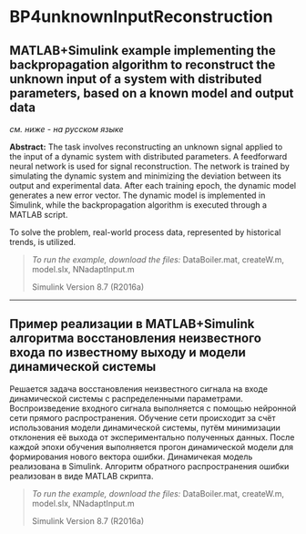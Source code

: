 # BP4unknownInputReconstruction
## MATLAB+Simulink example implementing the backpropagation algorithm to reconstruct the unknown input of a system with distributed parameters, based on a known model and output data
_см. ниже - на русском языке_


**Abstract:**
The task involves reconstructing an unknown signal applied to the input of a dynamic system with distributed parameters. 
A feedforward neural network is used for signal reconstruction. The network is trained by simulating the dynamic system and minimizing the deviation between its output and experimental data. 
After each training epoch, the dynamic model generates a new error vector. The dynamic model is implemented in Simulink, while the backpropagation algorithm is executed through a MATLAB script.

To solve the problem, real-world process data, represented by historical trends, is utilized.

>_To run the example, download the files:_ DataBoiler.mat, createW.m, model.slx, NNadaptInput.m
>
>Simulink Version 8.7 (R2016a)


----

## Пример реализации в MATLAB+Simulink алгоритма восстановления неизвестного входа по известному выходу и модели динамической системы

Решается задача восстановления неизвестного сигнала на входе динамической системы с распределенными параметрами. 
Воспроизведение входного сигнала выполняется с помощью нейронной сети прямого распространения. 
Обучение сети происходит за счёт использования модели динамической системы, путём минимизации отклонения её выхода от экспериментально полученных данных. 
После каждой эпохи обучения выполняется прогон динамической модели для формирования нового вектора ошибки. 
Динамичекая модель реализована в Simulink. Алгоритм обратного распространения ошибки реализован в виде MATLAB скрипта.


>_To run the example, download the files:_ DataBoiler.mat, createW.m, model.slx, NNadaptInput.m
>
>Simulink Version 8.7 (R2016a)
